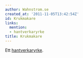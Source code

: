 ```yaml
---
author: Wahnstrom.se
created_at: '2011-11-05T13:42:54Z'
id: Krukmakare
links:
  mention:
  - hantverkaryrke
title: Krukmakare
---
```


Ett [hantverkaryrke].

  [hantverkaryrke]: hantverkaryrke
